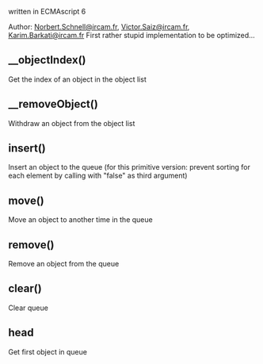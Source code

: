 

<!-- Start ./src/index.js -->

written in ECMAscript 6

Author: Norbert.Schnell@ircam.fr, Victor.Saiz@ircam.fr, Karim.Barkati@ircam.fr 
First rather stupid implementation to be optimized...

## __objectIndex()

Get the index of an object in the object list

## __removeObject()

Withdraw an object from the object list

## insert()

Insert an object to the queue
(for this primitive version: prevent sorting for each element by calling with "false" as third argument)

## move()

Move an object to another time in the queue

## remove()

Remove an object from the queue

## clear()

Clear queue

## head

Get first object in queue

<!-- End ./src/index.js -->

